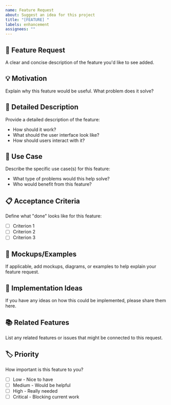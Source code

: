 ```yaml
---
name: Feature Request
about: Suggest an idea for this project
title: "[FEATURE] "
labels: enhancement
assignees: ""
---
```


## 🚀 Feature Request

A clear and concise description of the feature you'd like to see added.

## 💡 Motivation

Explain why this feature would be useful. What problem does it solve?

## 📝 Detailed Description

Provide a detailed description of the feature:

- How should it work?
- What should the user interface look like?
- How should users interact with it?

## 🎯 Use Case

Describe the specific use case(s) for this feature:

- What type of problems would this help solve?
- Who would benefit from this feature?

## 📋 Acceptance Criteria

Define what "done" looks like for this feature:

- [ ] Criterion 1
- [ ] Criterion 2
- [ ] Criterion 3

## 🎨 Mockups/Examples

If applicable, add mockups, diagrams, or examples to help explain your feature request.

## 🔧 Implementation Ideas

If you have any ideas on how this could be implemented, please share them here.

## 📚 Related Features

List any related features or issues that might be connected to this request.

## 🏷️ Priority

How important is this feature to you?

- [ ] Low - Nice to have
- [ ] Medium - Would be helpful
- [ ] High - Really needed
- [ ] Critical - Blocking current work
